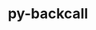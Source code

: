 ---
title: "py-backcall"
layout: cache
categories: [package, develop]
meta: {"versions": ["0.2.0"], "compilers": ["gcc@=11.1.0", "gcc@=11.4.0", "oneapi@=2024.2.1"], "oss": ["ubuntu20.04", "ubuntu22.04"], "platforms": ["linux"], "targets": ["x86_64_v3"], "stacks": ["data-vis-sdk", "e4s", "e4s-oneapi", "root"], "num_specs": 15, "num_specs_by_stack": {"data-vis-sdk": 5, "root": 15, "e4s": 5, "e4s-oneapi": 5}}
spec_details: [{"hash": "ouuri7dxjpt2fgy2qqg7ubvj2t5nf5j6", "compiler": "gcc@=11.1.0", "versions": ["0.2.0"], "os": "ubuntu20.04", "platform": "linux", "target": "x86_64_v3", "variants": ["build_system=python_pip"], "stacks": ["data-vis-sdk", "root"], "size": "-", "tarball": "https://binaries.spack.io/develop/build_cache/linux-ubuntu20.04-x86_64_v3/gcc-11.1.0/py-backcall-0.2.0/linux-ubuntu20.04-x86_64_v3-gcc-11.1.0-py-backcall-0.2.0-ouuri7dxjpt2fgy2qqg7ubvj2t5nf5j6.spack"}, {"hash": "wtd5uuf42v3axoftkxqlinkqdgn7s2yy", "compiler": "gcc@=11.1.0", "versions": ["0.2.0"], "os": "ubuntu20.04", "platform": "linux", "target": "x86_64_v3", "variants": ["build_system=python_pip"], "stacks": ["data-vis-sdk", "root"], "size": "-", "tarball": "https://binaries.spack.io/develop/build_cache/linux-ubuntu20.04-x86_64_v3/gcc-11.1.0/py-backcall-0.2.0/linux-ubuntu20.04-x86_64_v3-gcc-11.1.0-py-backcall-0.2.0-wtd5uuf42v3axoftkxqlinkqdgn7s2yy.spack"}, {"hash": "n52wfahyeutoa466b47ar4gdwbpsx2rv", "compiler": "gcc@=11.1.0", "versions": ["0.2.0"], "os": "ubuntu20.04", "platform": "linux", "target": "x86_64_v3", "variants": ["build_system=python_pip"], "stacks": ["data-vis-sdk", "root"], "size": "-", "tarball": "https://binaries.spack.io/develop/build_cache/linux-ubuntu20.04-x86_64_v3/gcc-11.1.0/py-backcall-0.2.0/linux-ubuntu20.04-x86_64_v3-gcc-11.1.0-py-backcall-0.2.0-n52wfahyeutoa466b47ar4gdwbpsx2rv.spack"}, {"hash": "tpfsei6psjv4t6owsr6eag3h5kc2qjmb", "compiler": "gcc@=11.1.0", "versions": ["0.2.0"], "os": "ubuntu20.04", "platform": "linux", "target": "x86_64_v3", "variants": ["build_system=python_pip"], "stacks": ["data-vis-sdk", "root"], "size": "-", "tarball": "https://binaries.spack.io/develop/build_cache/linux-ubuntu20.04-x86_64_v3/gcc-11.1.0/py-backcall-0.2.0/linux-ubuntu20.04-x86_64_v3-gcc-11.1.0-py-backcall-0.2.0-tpfsei6psjv4t6owsr6eag3h5kc2qjmb.spack"}, {"hash": "aoeap5xhzmbrsqrc7z7whyz2b2s5eoj4", "compiler": "gcc@=11.1.0", "versions": ["0.2.0"], "os": "ubuntu20.04", "platform": "linux", "target": "x86_64_v3", "variants": ["build_system=python_pip"], "stacks": ["data-vis-sdk", "root"], "size": "-", "tarball": "https://binaries.spack.io/develop/build_cache/linux-ubuntu20.04-x86_64_v3/gcc-11.1.0/py-backcall-0.2.0/linux-ubuntu20.04-x86_64_v3-gcc-11.1.0-py-backcall-0.2.0-aoeap5xhzmbrsqrc7z7whyz2b2s5eoj4.spack"}, {"hash": "dv5obls4nudnvrlcwrgt6s6za6v4rco3", "compiler": "gcc@=11.4.0", "versions": ["0.2.0"], "os": "ubuntu22.04", "platform": "linux", "target": "x86_64_v3", "variants": ["build_system=python_pip"], "stacks": ["root", "e4s"], "size": "-", "tarball": "https://binaries.spack.io/develop/build_cache/linux-ubuntu22.04-x86_64_v3/gcc-11.4.0/py-backcall-0.2.0/linux-ubuntu22.04-x86_64_v3-gcc-11.4.0-py-backcall-0.2.0-dv5obls4nudnvrlcwrgt6s6za6v4rco3.spack"}, {"hash": "itjnkwvycxpvd2v5yz6inbyvm2hagwel", "compiler": "gcc@=11.4.0", "versions": ["0.2.0"], "os": "ubuntu22.04", "platform": "linux", "target": "x86_64_v3", "variants": ["build_system=python_pip"], "stacks": ["root", "e4s"], "size": "-", "tarball": "https://binaries.spack.io/develop/build_cache/linux-ubuntu22.04-x86_64_v3/gcc-11.4.0/py-backcall-0.2.0/linux-ubuntu22.04-x86_64_v3-gcc-11.4.0-py-backcall-0.2.0-itjnkwvycxpvd2v5yz6inbyvm2hagwel.spack"}, {"hash": "ynqj7pvmxzcywbe3rpwlokd3kqem3fyt", "compiler": "gcc@=11.4.0", "versions": ["0.2.0"], "os": "ubuntu22.04", "platform": "linux", "target": "x86_64_v3", "variants": ["build_system=python_pip"], "stacks": ["root", "e4s"], "size": "-", "tarball": "https://binaries.spack.io/develop/build_cache/linux-ubuntu22.04-x86_64_v3/gcc-11.4.0/py-backcall-0.2.0/linux-ubuntu22.04-x86_64_v3-gcc-11.4.0-py-backcall-0.2.0-ynqj7pvmxzcywbe3rpwlokd3kqem3fyt.spack"}, {"hash": "25fbcgicbjf5ztdosqj55wkeln3rmufs", "compiler": "gcc@=11.4.0", "versions": ["0.2.0"], "os": "ubuntu22.04", "platform": "linux", "target": "x86_64_v3", "variants": ["build_system=python_pip"], "stacks": ["root", "e4s"], "size": "-", "tarball": "https://binaries.spack.io/develop/build_cache/linux-ubuntu22.04-x86_64_v3/gcc-11.4.0/py-backcall-0.2.0/linux-ubuntu22.04-x86_64_v3-gcc-11.4.0-py-backcall-0.2.0-25fbcgicbjf5ztdosqj55wkeln3rmufs.spack"}, {"hash": "q3yqabhhthkwjfgf5iinvofu6kiaqgve", "compiler": "gcc@=11.4.0", "versions": ["0.2.0"], "os": "ubuntu22.04", "platform": "linux", "target": "x86_64_v3", "variants": ["build_system=python_pip"], "stacks": ["root", "e4s"], "size": "-", "tarball": "https://binaries.spack.io/develop/build_cache/linux-ubuntu22.04-x86_64_v3/gcc-11.4.0/py-backcall-0.2.0/linux-ubuntu22.04-x86_64_v3-gcc-11.4.0-py-backcall-0.2.0-q3yqabhhthkwjfgf5iinvofu6kiaqgve.spack"}, {"hash": "crow4miigfudkonivmev3hrcfxths4ls", "compiler": "oneapi@=2024.2.1", "versions": ["0.2.0"], "os": "ubuntu22.04", "platform": "linux", "target": "x86_64_v3", "variants": ["build_system=python_pip"], "stacks": ["root", "e4s-oneapi"], "size": "-", "tarball": "https://binaries.spack.io/develop/build_cache/linux-ubuntu22.04-x86_64_v3/oneapi-2024.2.1/py-backcall-0.2.0/linux-ubuntu22.04-x86_64_v3-oneapi-2024.2.1-py-backcall-0.2.0-crow4miigfudkonivmev3hrcfxths4ls.spack"}, {"hash": "nakdgikh347tjru4g6usmcmfwp6g67t6", "compiler": "oneapi@=2024.2.1", "versions": ["0.2.0"], "os": "ubuntu22.04", "platform": "linux", "target": "x86_64_v3", "variants": ["build_system=python_pip"], "stacks": ["root", "e4s-oneapi"], "size": "-", "tarball": "https://binaries.spack.io/develop/build_cache/linux-ubuntu22.04-x86_64_v3/oneapi-2024.2.1/py-backcall-0.2.0/linux-ubuntu22.04-x86_64_v3-oneapi-2024.2.1-py-backcall-0.2.0-nakdgikh347tjru4g6usmcmfwp6g67t6.spack"}, {"hash": "q2chvxmf3slavoicmqqxtpqfluhbrngq", "compiler": "oneapi@=2024.2.1", "versions": ["0.2.0"], "os": "ubuntu22.04", "platform": "linux", "target": "x86_64_v3", "variants": ["build_system=python_pip"], "stacks": ["root", "e4s-oneapi"], "size": "-", "tarball": "https://binaries.spack.io/develop/build_cache/linux-ubuntu22.04-x86_64_v3/oneapi-2024.2.1/py-backcall-0.2.0/linux-ubuntu22.04-x86_64_v3-oneapi-2024.2.1-py-backcall-0.2.0-q2chvxmf3slavoicmqqxtpqfluhbrngq.spack"}, {"hash": "rw7li3a4e5fppep7lcpf3bmpjw6oqfxw", "compiler": "oneapi@=2024.2.1", "versions": ["0.2.0"], "os": "ubuntu22.04", "platform": "linux", "target": "x86_64_v3", "variants": ["build_system=python_pip"], "stacks": ["root", "e4s-oneapi"], "size": "-", "tarball": "https://binaries.spack.io/develop/build_cache/linux-ubuntu22.04-x86_64_v3/oneapi-2024.2.1/py-backcall-0.2.0/linux-ubuntu22.04-x86_64_v3-oneapi-2024.2.1-py-backcall-0.2.0-rw7li3a4e5fppep7lcpf3bmpjw6oqfxw.spack"}, {"hash": "vl2arqttce546mst3sf5q2w7s4vmucfd", "compiler": "oneapi@=2024.2.1", "versions": ["0.2.0"], "os": "ubuntu22.04", "platform": "linux", "target": "x86_64_v3", "variants": ["build_system=python_pip"], "stacks": ["root", "e4s-oneapi"], "size": "-", "tarball": "https://binaries.spack.io/develop/build_cache/linux-ubuntu22.04-x86_64_v3/oneapi-2024.2.1/py-backcall-0.2.0/linux-ubuntu22.04-x86_64_v3-oneapi-2024.2.1-py-backcall-0.2.0-vl2arqttce546mst3sf5q2w7s4vmucfd.spack"}]
---